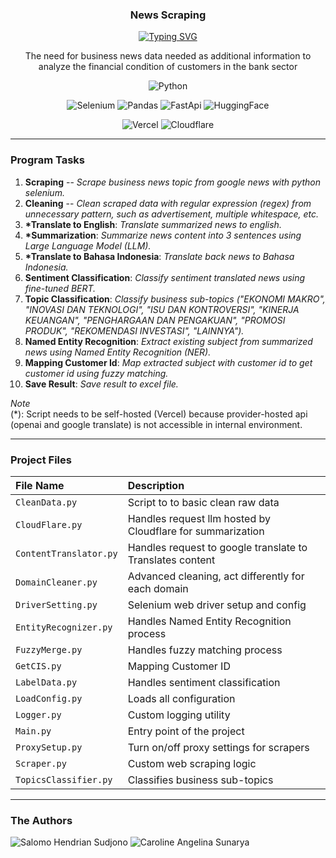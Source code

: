 <p align="center">
  <h3 align="center">News Scraping</h3>
</p>

<p align="center">
  <a href="https://git.io/typing-svg"><img src="https://readme-typing-svg.demolab.com?font=Fira+Code&pause=1000&center=true&vCenter=true&width=435&lines=End-to-end+news+scraping" alt="Typing SVG" /></a>
</p>

<p align="center">
  The need for business news data needed as additional information to analyze the financial condition of customers in the bank sector
</p>

<p align="center">
    <img alt="Python" title="Python" src="https://img.shields.io/badge/python-3670A0?style=for-the-badge&logo=python&logoColor=ffdd54"/>
</p>

<p align="center">
    <img alt="Selenium" title="Selenium" src="https://img.shields.io/badge/Selenium-43B02A?logo=selenium&logoColor=fff"/>
    <img alt="Pandas" title="Pandas" src="https://img.shields.io/badge/Pandas-150458?logo=pandas&logoColor=fff"/>
    <img alt="FastApi" title="FastApi" src="https://img.shields.io/badge/FastAPI-009485.svg?logo=fastapi&logoColor=white"/>
    <img alt="HuggingFace" title="HuggingFace" src="https://img.shields.io/badge/Hugging%20Face-FFD21E?logo=huggingface&logoColor=000"/>
</p>

<p align="center">
    <img alt="Vercel" title="Vercel" src="https://img.shields.io/badge/Vercel-%23000000.svg?logo=vercel&logoColor=white"/>
    <img alt="Cloudflare" title="Cloudflare" src="https://img.shields.io/badge/Cloudflare-F38020?logo=Cloudflare&logoColor=white"/>
</p>

---

### Program Tasks

1. **Scraping** -- *Scrape business news topic from google news with python selenium.*
2. **Cleaning** -- *Clean scraped data with regular expression (regex) from unnecessary pattern, such as advertisement, multiple whitespace, etc.*
3. **\*Translate to English**: *Translate summarized news to english.*
4. **\*Summarization**: *Summarize news content into 3 sentences using Large Language Model (LLM).*
5. **\*Translate to Bahasa Indonesia**: *Translate back news to Bahasa Indonesia.*
6. **Sentiment Classification**: *Classify sentiment translated news using fine-tuned BERT.*
7. **Topic Classification**: *Classify business sub-topics ("EKONOMI MAKRO", "INOVASI DAN TEKNOLOGI", "ISU DAN KONTROVERSI", "KINERJA KEUANGAN", "PENGHARGAAN DAN PENGAKUAN", "PROMOSI PRODUK", "REKOMENDASI INVESTASI", "LAINNYA").*
8. **Named Entity Recognition**: *Extract existing subject from summarized news using Named Entity Recognition (NER).*
9. **Mapping Customer Id**: *Map extracted subject with customer id to get customer id using fuzzy matching.*
10. **Save Result**: *Save result to excel file.*

*Note* <br>
(*): Script needs to be self-hosted (Vercel) because provider-hosted api (openai and google translate) is not accessible in internal environment. 

---

### Project Files
| File Name              | Description                      |
|:-----------------------|:---------------------------------|
| `CleanData.py`         | Script to to basic clean raw data         |
| `CloudFlare.py`        | Handles request llm hosted by Cloudflare for summarization |
| `ContentTranslator.py` | Handles request to google translate to Translates content      |
| `DomainCleaner.py`     | Advanced cleaning, act differently for each domain |
| `DriverSetting.py`     | Selenium web driver setup and config      |
| `EntityRecognizer.py`  | Handles Named Entity Recognition process  |
| `FuzzyMerge.py`        | Handles fuzzy matching process |
| `GetCIS.py`            | Mapping Customer ID   |
| `LabelData.py`         | Handles sentiment classification   |
| `LoadConfig.py`        | Loads all configuration         |
| `Logger.py`            | Custom logging utility           |
| `Main.py`              | Entry point of the project       |
| `ProxySetup.py`        | Turn on/off proxy settings for scrapers      |
| `Scraper.py`           | Custom web scraping logic               |
| `TopicsClassifier.py`  | Classifies business sub-topics       |

---

### The Authors
<p>
  <img alt="Salomo Hendrian Sudjono" title="Salomo Hendrian Sudjono" src="https://custom-icon-badges.demolab.com/badge/-Salomo%20Hendrian%20Sudjono-red?style=for-the-badge&logo=person-fill&logoColor=white"/>
  <img alt="Caroline Angelina Sunarya" title="Caroline Angelina Sunarya" src="https://custom-icon-badges.demolab.com/badge/-Caroline%20Angelina%20Sunarya-red?style=for-the-badge&logo=person-fill&logoColor=white"/>
</p>

